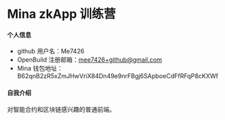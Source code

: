 # Mina zkApp 训练营


#### 个人信息

- github 用户名：Me7426
- OpenBuild 注册邮箱：mee7426+github@gmail.com
- Mina 钱包地址：B62qnB2zR5xZmJHwVriX84Dn49e9nrFBgj6SApboeCdFfRFqP8cKXWf

#### 自我介绍

对智能合约和区块链感兴趣的普通前端。
